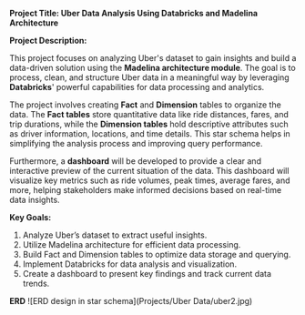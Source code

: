 **Project Title: Uber Data Analysis Using Databricks and Madelina Architecture**

**Project Description:**

This project focuses on analyzing Uber's dataset to gain insights and build a data-driven solution using the **Madelina architecture module**. The goal is to process, clean, and structure Uber data in a meaningful way by leveraging **Databricks**' powerful capabilities for data processing and analytics.

The project involves creating **Fact** and **Dimension** tables to organize the data. The **Fact tables** store quantitative data like ride distances, fares, and trip durations, while the **Dimension tables** hold descriptive attributes such as driver information, locations, and time details. This star schema helps in simplifying the analysis process and improving query performance.

Furthermore, a **dashboard** will be developed to provide a clear and interactive preview of the current situation of the data. This dashboard will visualize key metrics such as ride volumes, peak times, average fares, and more, helping stakeholders make informed decisions based on real-time data insights.

**Key Goals:**
1. Analyze Uber’s dataset to extract useful insights.
2. Utilize Madelina architecture for efficient data processing.
3. Build Fact and Dimension tables to optimize data storage and querying.
4. Implement Databricks for data analysis and visualization.
5. Create a dashboard to present key findings and track current data trends.

**ERD**
![ERD design in star schema](Projects/Uber Data/uber2.jpg)
